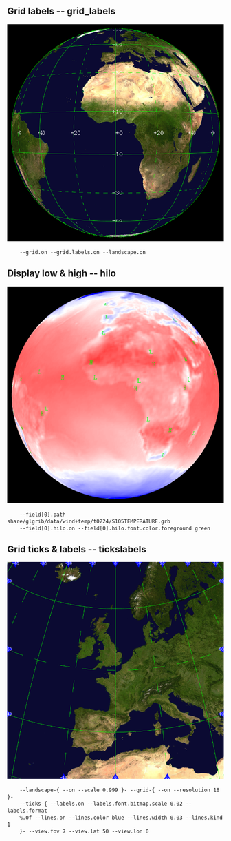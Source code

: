 ## Grid labels -- grid_labels
![](../test/grid_labels/TEST_0000.png)

```
    --grid.on --grid.labels.on --landscape.on 
```
## Display low & high -- hilo
![](../test/hilo/TEST_0000.png)

```
    --field[0].path share/glgrib/data/wind+temp/t0224/S105TEMPERATURE.grb 
    --field[0].hilo.on --field[0].hilo.font.color.foreground green 
```
## Grid ticks & labels -- tickslabels
![](../test/tickslabels/TEST_0000.png)

```
    --landscape-{ --on --scale 0.999 }- --grid-{ --on --resolution 18 }- 
    --ticks-{ --labels.on --labels.font.bitmap.scale 0.02 --labels.format 
    %.0f --lines.on --lines.color blue --lines.width 0.03 --lines.kind 1 
    }- --view.fov 7 --view.lat 50 --view.lon 0 
```
